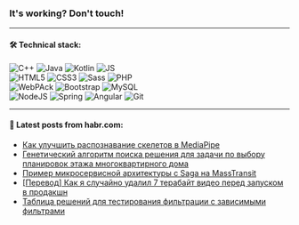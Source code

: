 ### It's working? Don't touch!

---

#### 🛠️ Technical stack:

![C++](https://img.shields.io/badge/C++-informational?logo=c%2B%2B&style=flat&logoColor=white&color=9C033A)
![Java](https://img.shields.io/badge/Java-informational?logo=java&style=flat&logoColor=white&color=007396)
![Kotlin](https://img.shields.io/badge/Kotlin-informational?logo=Kotlin&style=flat&logoColor=white&color=0095D5)
![JS](https://img.shields.io/badge/JS-informational?logo=javaScript&style=flat&logoColor=black&color=F7Df1E) <br>
![HTML5](https://img.shields.io/badge/HTML5-informational?logo=html5&style=flat&logoColor=white&color=E34F26)
![CSS3](https://img.shields.io/badge/CSS3-informational?logo=css3&style=flat&logoColor=white&color=157286)
![Sass](https://img.shields.io/badge/Saas-informational?logo=sass&style=flat&logoColor=white&color=hotpink)
![PHP](https://img.shields.io/badge/PHP-informational?logo=php&style=flat&logoColor=white&color=777BB4) <br>
![WebPAck](https://img.shields.io/badge/WebPack-informational?logo=webPack&style=flat&logoColor=white&color=FF6F00)
![Bootstrap](https://img.shields.io/badge/Bootstrap-informational?logo=Bootstrap&style=flat&logoColor=white&color=7952B3)
![MySQL](https://img.shields.io/badge/MySQL-informational?logo=MySQL&style=flat&logoColor=white&color=00f) <br>
![NodeJS](https://img.shields.io/badge/NodeJS-informational?logo=node.js&style=flat&logoColor=white&color=43853D)
![Spring](https://img.shields.io/badge/Spring-informational?logo=Spring&style=flat&logoColor=white&color=0A9EDC)
![Angular](https://img.shields.io/badge/Vue-informational?logo=vue.js&style=flat&logoColor=white&color=red)
![Git](https://img.shields.io/badge/Git-informational?logo=git&style=flat&logoColor=white&color=darkorange)

___

#### 💬 Latest posts from habr.com:

<!-- BLOG-POST-LIST:START -->
- [Как улучшить распознавание скелетов в MediaPipe](https://habr.com/ru/post/664558/?utm_source=habrahabr&utm_medium=rss&utm_campaign=664558)
- [Генетический алгоритм поиска решения для задачи по выбору планировок этажа многоквартирного дома](https://habr.com/ru/post/664766/?utm_source=habrahabr&utm_medium=rss&utm_campaign=664766)
- [Пример микросервисной архитектуры с Saga на MassTransit](https://habr.com/ru/post/664962/?utm_source=habrahabr&utm_medium=rss&utm_campaign=664962)
- [[Перевод] Как я случайно удалил 7 терабайт видео перед запуском в продакшн](https://habr.com/ru/post/664956/?utm_source=habrahabr&utm_medium=rss&utm_campaign=664956)
- [Таблица решений для тестирования фильтрации с зависимыми фильтрами](https://habr.com/ru/post/664952/?utm_source=habrahabr&utm_medium=rss&utm_campaign=664952)
<!-- BLOG-POST-LIST:END -->
